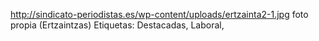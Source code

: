 http://sindicato-periodistas.es/wp-content/uploads/ertzainta2-1.jpg
foto propia (Ertzaintzas)
Etiquetas: Destacadas, Laboral, 
